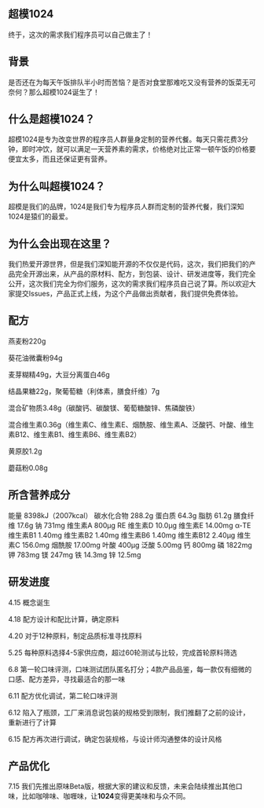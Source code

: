 超模1024
------

终于，这次的需求我们程序员可以自己做主了！

## 背景

是否还在为每天午饭排队半小时而苦恼？是否对食堂那难吃又没有营养的饭菜无可奈何？那么超模1024诞生了！

## 什么是超模1024？

超模1024是专为改变世界的程序员人群量身定制的营养代餐。每天只需花费3分钟，即时冲饮，就可以满足一天营养素的需求，价格绝对比正常一顿午饭的价格要便宜太多，而且还保证更有营养。

## 为什么叫超模1024？

超模是我们的品牌，1024是我们专为程序员人群而定制的营养代餐，我们深知1024是猿们的最爱。

## 为什么会出现在这里？

我们热爱开源世界，但是我们深知能开源的不仅仅是代码，这次，我们把我们的产品完全开源出来，从产品的原材料、配方，到包装、设计、研发进度等，我们完全公开，这次我们完全为你们服务，这次的需求我们程序员自己说了算。所以欢迎大家提交Issues，产品正式上线，为这个产品做出贡献者，我们提供免费体验。

## 配方

燕麦粉220g

葵花油微囊粉94g

麦芽糊精49g，大豆分离蛋白46g

结晶果糖22g，聚葡萄糖（利体素，膳食纤维）7g

混合矿物质3.48g（碳酸钙、碳酸镁、葡萄糖酸锌、焦磷酸铁）

混合维生素0.36g（维生素C、维生素E、烟酰胺、维生素A、泛酸钙、叶酸、维生素B12、维生素B1、维生素B6、维生素B2）

黄原胶1.2g

蘑菇粉0.08g

## 所含营养成分

能量   8398kJ（2007kcal）
碳水化合物    288.2g
蛋白质    64.3g
脂肪   61.2g
膳食纤维   17.6g
钠   731mg
维生素A   800μg RE
维生素D   10.0μg
维生素E  14.00mg α-TE
维生素B1  1.40mg
维生素B2  1.40mg
维生素B6  1.40mg
维生素B12   2.40μg
维生素C   156.0mg
烟酰胺   17.00mg
叶酸   400μg
泛酸   5.00mg
钙   800mg
磷   1822mg
钾    783mg
镁    247mg
铁    14.3mg
锌    12.5mg

## 研发进度

4.15  概念诞生

4.18  配方设计和配比计算，确定原料

4.20  对于12种原料，制定品质标准寻找原料

5.25  每种原料选择4-5家供应商，超过60轮测试与比较，完成首轮原料筛选

6.8  第一轮口味评测，口味测试团队匿名打分；4款产品品鉴，每一款仅有细微的口感、配方差异，寻找最适合的那一味

6.11  配方优化调试，第二轮口味评测

6.12  陷入了瓶颈，工厂来消息说包装的规格受到限制，我们推翻了之前的设计，重新进行了计算

6.15  配方再次进行调试，确定包装规格，与设计师沟通整体的设计风格

## 产品优化

7.15  我们先推出原味Beta版，根据大家的建议和反馈，未来会陆续推出其他口味，比如咖啡味、咖喱味，让**1024**变得更美味和与众不同。
